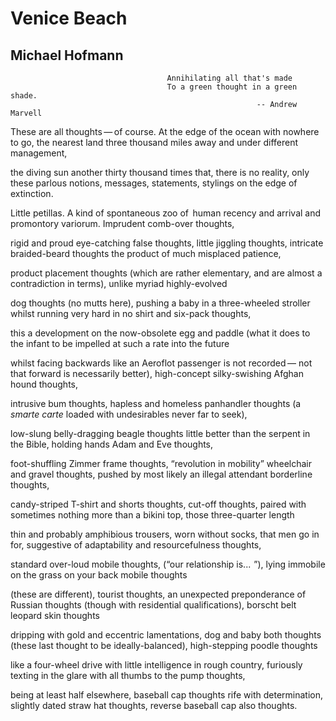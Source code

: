 # Venice Beach
## Michael Hofmann
                                       Annihilating all that's made
                                       To a green thought in a green shade.
                                                           -- Andrew Marvell
These are all thoughts — of course. At the edge of the ocean with nowhere to
go,
the nearest land three thousand miles away and under different management,

the diving sun another thirty thousand times that, there is no reality,
only these parlous notions, messages, statements, stylings on the edge of
extinction.

Little petillas. A kind of spontaneous zoo of   human recency and arrival
and promontory variorum. Imprudent comb-over thoughts,

rigid and proud eye-catching false thoughts, little jiggling thoughts,
intricate braided-beard thoughts the product of much misplaced patience,

product placement thoughts (which are rather elementary,
and are almost a contradiction in terms), unlike myriad highly-evolved

dog thoughts (no mutts here), pushing a baby in a three-wheeled stroller
whilst running very hard in no shirt and six-pack thoughts,

this a development on the now-obsolete egg and paddle
(what it does to the infant to be impelled at such a rate into the future

whilst facing backwards like an Aeroflot passenger is not recorded —
not that forward is necessarily better), high-concept silky-swishing Afghan
hound thoughts,

intrusive bum thoughts, hapless and homeless panhandler thoughts
(a _smarte carte_ loaded with undesirables never far to seek),

low-slung belly-dragging beagle thoughts little better
than the serpent in the Bible, holding hands Adam and Eve thoughts,

foot-shuffling Zimmer frame thoughts, “revolution in mobility” wheelchair and
gravel thoughts,
pushed by most likely an illegal attendant borderline thoughts,

candy-striped T-shirt and shorts thoughts, cut-off thoughts,
paired with sometimes nothing more than a bikini top, those three-quarter
length

thin and probably amphibious trousers, worn without socks, that men go in for,
suggestive of adaptability and resourcefulness thoughts,

standard over-loud mobile thoughts, (“our relationship is...    ”),
lying immobile on the grass on your back mobile thoughts

(these are different), tourist thoughts, an unexpected preponderance of
Russian thoughts
(though with residential qualifications), borscht belt leopard skin thoughts

dripping with gold and eccentric lamentations, dog and baby both thoughts
(these last thought to be ideally-balanced), high-stepping poodle thoughts

like a four-wheel drive with little intelligence in rough country,
furiously texting in the glare with all thumbs to the pump thoughts,

being at least half elsewhere, baseball cap thoughts rife with determination,
slightly dated straw hat thoughts, reverse baseball cap also thoughts.